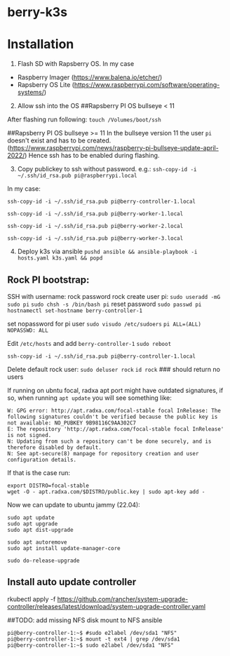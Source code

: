 # berry-k3s
# Installation

1. Flash SD with Rapsberry OS. 
  In my case 
- Raspberry Imager (https://www.balena.io/etcher/)
- Rapsberry OS Lite (https://www.raspberrypi.com/software/operating-systems/)


2. Allow ssh into the OS
##Rapsberry PI OS bullseye < 11 

After flashing run following:
`touch /Volumes/boot/ssh`

##Rapsberry PI OS bullseye >= 11 
In the bullseye version 11 the user `pi` doesn't exist and has to be created. (https://www.raspberrypi.com/news/raspberry-pi-bullseye-update-april-2022/)
Hence ssh has to be enabled during flashing.

3. Copy publickey to ssh without password.
e.g.: `ssh-copy-id -i ~/.ssh/id_rsa.pub pi@raspberrypi.local`

In my case:

`ssh-copy-id -i ~/.ssh/id_rsa.pub pi@berry-controller-1.local`

`ssh-copy-id -i ~/.ssh/id_rsa.pub pi@berry-worker-1.local`

`ssh-copy-id -i ~/.ssh/id_rsa.pub pi@berry-worker-2.local`

`ssh-copy-id -i ~/.ssh/id_rsa.pub pi@berry-worker-3.local`

4. Deploy k3s via ansible
`pushd ansible && ansible-playbook -i hosts.yaml k3s.yaml && popd`


## Rock PI bootstrap:
SSH with username: rock password rock
create user pi:
`sudo useradd -mG sudo pi`
`sudo chsh -s /bin/bash pi`
reset password
`sudo passwd pi`
`hostnamectl set-hostname berry-controller-1`

set nopassword for pi user
`sudo visudo /etc/sudoers` 
`pi ALL=(ALL) NOPASSWD: ALL`


Edit `/etc/hosts` and add `berry-controller-1`
`sudo reboot`

`ssh-copy-id -i ~/.ssh/id_rsa.pub pi@berry-controller-1.local`


Delete default rock user:
`sudo deluser rock`
`id rock` ### should return no users

If running on ubntu focal, radxa apt port might have outdated signatures, if so, when running `apt update` you will see something like:
```
W: GPG error: http://apt.radxa.com/focal-stable focal InRelease: The following signatures couldn't be verified because the public key is not available: NO_PUBKEY 9B98116C9AA302C7
E: The repository 'http://apt.radxa.com/focal-stable focal InRelease' is not signed.
N: Updating from such a repository can't be done securely, and is therefore disabled by default.
N: See apt-secure(8) manpage for repository creation and user configuration details.
```

If that is the case run:
```
export DISTRO=focal-stable
wget -O - apt.radxa.com/$DISTRO/public.key | sudo apt-key add -
```

Now we can update to ubuntu jammy (22.04):

```
sudo apt update 
sudo apt upgrade
sudo apt dist-upgrade

sudo apt autoremove
sudo apt install update-manager-core

sudo do-release-upgrade 
```

## Install auto update controller

rkubectl apply -f https://github.com/rancher/system-upgrade-controller/releases/latest/download/system-upgrade-controller.yaml


##TODO: 
add missing
NFS disk mount to NFS ansible
```ssh 
pi@berry-controller-1:~$ #sudo e2label /dev/sda1 "NFS"
pi@berry-controller-1:~$ mount -t ext4 | grep /dev/sda1
pi@berry-controller-1:~$ sudo e2label /dev/sda1 "NFS"
```
